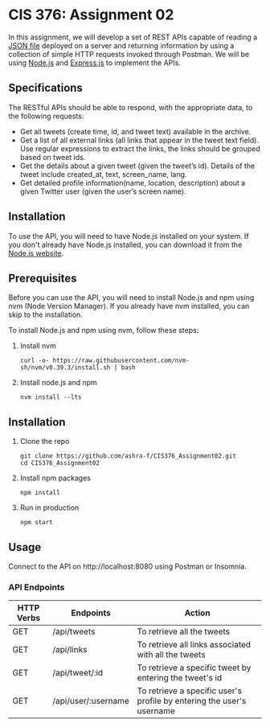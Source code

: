 
# CIS 376: Assignment 02

In this assignment, we will develop a set of REST APIs capable of reading a [JSON file](https://foyzulhassan.github.io/files/favs.json) deployed on a server and returning information by using a collection of simple HTTP requests invoked through Postman. We will be using [Node.js](https://nodejs.org/en/) and [Express.js](https://expressjs.com/) to implement the APIs.


## Specifications

The RESTful APIs should be able to respond, with the appropriate data, to the following requests:

-   Get all tweets (create time, id, and tweet text) available in the archive.   
-   Get a list of all external links (all links that appear in the tweet text field). Use regular expressions to extract the links, the links should be grouped based on tweet ids.
-   Get the details about a given tweet (given the tweet’s id). Details of the tweet include created_at, text, screen_name, lang.
-   Get detailed profile information(name, location, description) about a given Twitter user (given the user’s screen name).

## Installation

To use the API, you will need to have Node.js installed on your system. If you don't already have Node.js installed, you can download it from the [Node.js website](https://nodejs.org/en/).

## Prerequisites

Before you can use the API, you will need to install Node.js and npm using nvm (Node Version Manager). If you already have nvm installed, you can skip to the installation.

To install Node.js and npm using nvm, follow these steps:
1. Install nvm
   ```
   curl -o- https://raw.githubusercontent.com/nvm-sh/nvm/v0.39.3/install.sh | bash
   ```
2. Install node.js and npm
   ```
   nvm install --lts
   ```

## Installation
1. Clone the repo
   ```
   git clone https://github.com/ashra-f/CIS376_Assignment02.git
   cd CIS376_Assignment02
   ```
2. Install npm packages
   ```
   npm install
   ```
3. Run in production
   ```
   npm start
   ```

## Usage

Connect to the API on http://localhost:8080 using Postman or Insomnia.

### API Endpoints  
| HTTP Verbs | Endpoints | Action |  
| --- | --- | --- |  
| GET | /api/tweets | To retrieve all the tweets |  
| GET | /api/links | To retrieve all links associated with all the tweets | 
| GET | /api/tweet/:id | To retrieve a specific tweet by entering the tweet's id |  
| GET | /api/user/:username | To retrieve a specific user's profile by entering the user's username| 
